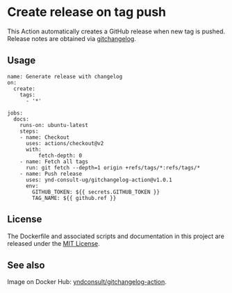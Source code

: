 # Create release on tag push

This Action automatically creates a GitHub release when new tag is pushed. Release notes are obtained via [gitchangelog](https://github.com/vaab/gitchangelog).

## Usage

```workflow
name: Generate release with changelog
on:
  create:
    tags:
      - '*'

jobs:
  docs:
    runs-on: ubuntu-latest
    steps:
    - name: Checkout
      uses: actions/checkout@v2
      with:
          fetch-depth: 0
    - name: Fetch all tags
      run: git fetch --depth=1 origin +refs/tags/*:refs/tags/*
    - name: Push release
      uses: ynd-consult-ug/gitchangelog-action@v1.0.1
      env:
        GITHUB_TOKEN: ${{ secrets.GITHUB_TOKEN }}
        TAG_NAME: ${{ github.ref }}
```

## License

The Dockerfile and associated scripts and documentation in this project are released under the [MIT License](LICENSE).

## See also

Image on Docker Hub: [yndconsult/gitchangelog-action](https://hub.docker.com/r/yndconsult/gitchangelog-action).
